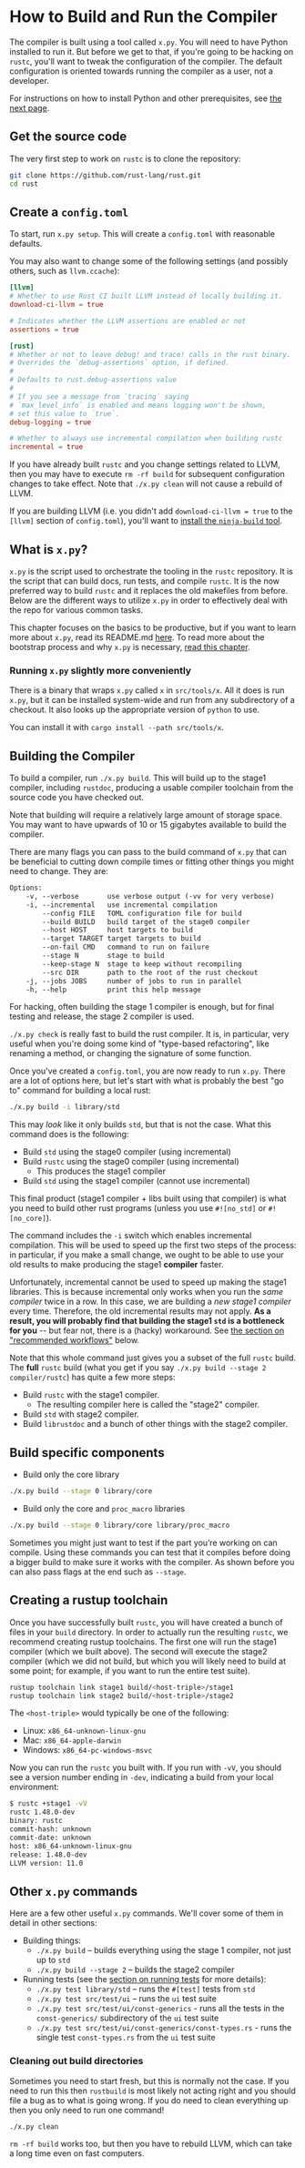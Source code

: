 # How to Build and Run the Compiler

The compiler is built using a tool called `x.py`. You will need to
have Python installed to run it. But before we get to that, if you're going to
be hacking on `rustc`, you'll want to tweak the configuration of the compiler.
The default configuration is oriented towards running the compiler as a user,
not a developer.

For instructions on how to install Python and other prerequisites,
see [the next page](./prerequisites.md).

## Get the source code

The very first step to work on `rustc` is to clone the repository:

```bash
git clone https://github.com/rust-lang/rust.git
cd rust
```

## Create a `config.toml`

To start, run `x.py setup`. This will create a `config.toml` with reasonable defaults.

You may also want to change some of the following settings (and possibly others, such as
`llvm.ccache`):

```toml
[llvm]
# Whether to use Rust CI built LLVM instead of locally building it.
download-ci-llvm = true

# Indicates whether the LLVM assertions are enabled or not
assertions = true

[rust]
# Whether or not to leave debug! and trace! calls in the rust binary.
# Overrides the `debug-assertions` option, if defined.
#
# Defaults to rust.debug-assertions value
#
# If you see a message from `tracing` saying
# `max_level_info` is enabled and means logging won't be shown,
# set this value to `true`.
debug-logging = true

# Whether to always use incremental compilation when building rustc
incremental = true
```

If you have already built `rustc` and you change settings related to LLVM, then you may have to
execute `rm -rf build` for subsequent configuration changes to take effect. Note that `./x.py
clean` will not cause a rebuild of LLVM.

If you are building LLVM (i.e. you didn't add `download-ci-llvm = true`
to the `[llvm]` section of `config.toml`), you'll want to
[install the `ninja-build` tool](https://github.com/ninja-build/ninja/wiki/Pre-built-Ninja-packages).

## What is `x.py`?

`x.py` is the script used to orchestrate the tooling in the `rustc` repository.
It is the script that can build docs, run tests, and compile `rustc`.
It is the now preferred way to build `rustc` and it replaces the old makefiles
from before. Below are the different ways to utilize `x.py` in order to
effectively deal with the repo for various common tasks.

This chapter focuses on the basics to be productive, but
if you want to learn more about `x.py`, read its README.md
[here](https://github.com/rust-lang/rust/blob/master/src/bootstrap/README.md).
To read more about the bootstrap process and why `x.py` is necessary,
[read this chapter][bootstrap].

### Running `x.py` slightly more conveniently

There is a binary that wraps `x.py` called `x` in `src/tools/x`. All it does is
run `x.py`, but it can be installed system-wide and run from any subdirectory
of a checkout. It also looks up the appropriate version of `python` to use.

You can install it with `cargo install --path src/tools/x`.

[bootstrap]: ./bootstrapping.md

## Building the Compiler

To build a compiler, run `./x.py build`. This will build up to the stage1 compiler,
including `rustdoc`, producing a usable compiler toolchain from the source
code you have checked out.

Note that building will require a relatively large amount of storage space.
You may want to have upwards of 10 or 15 gigabytes available to build the compiler.

There are many flags you can pass to the build command of `x.py` that can be
beneficial to cutting down compile times or fitting other things you might
need to change. They are:

```txt
Options:
    -v, --verbose       use verbose output (-vv for very verbose)
    -i, --incremental   use incremental compilation
        --config FILE   TOML configuration file for build
        --build BUILD   build target of the stage0 compiler
        --host HOST     host targets to build
        --target TARGET target targets to build
        --on-fail CMD   command to run on failure
        --stage N       stage to build
        --keep-stage N  stage to keep without recompiling
        --src DIR       path to the root of the rust checkout
    -j, --jobs JOBS     number of jobs to run in parallel
    -h, --help          print this help message
```

For hacking, often building the stage 1 compiler is enough, but for
final testing and release, the stage 2 compiler is used.

`./x.py check` is really fast to build the rust compiler.
It is, in particular, very useful when you're doing some kind of
"type-based refactoring", like renaming a method, or changing the
signature of some function.

Once you've created a `config.toml`, you are now ready to run
`x.py`. There are a lot of options here, but let's start with what is
probably the best "go to" command for building a local rust:

```bash
./x.py build -i library/std
```

This may *look* like it only builds `std`, but that is not the case.
What this command does is the following:

- Build `std` using the stage0 compiler (using incremental)
- Build `rustc` using the stage0 compiler (using incremental)
  - This produces the stage1 compiler
- Build `std` using the stage1 compiler (cannot use incremental)

This final product (stage1 compiler + libs built using that compiler)
is what you need to build other rust programs (unless you use `#![no_std]` or
`#![no_core]`).

The command includes the `-i` switch which enables incremental compilation.
This will be used to speed up the first two steps of the process:
in particular, if you make a small change, we ought to be able to use your old
results to make producing the stage1 **compiler** faster.

Unfortunately, incremental cannot be used to speed up making the
stage1 libraries.  This is because incremental only works when you run
the *same compiler* twice in a row.  In this case, we are building a
*new stage1 compiler* every time. Therefore, the old incremental
results may not apply. **As a result, you will probably find that
building the stage1 `std` is a bottleneck for you** -- but fear not,
there is a (hacky) workaround.  See [the section on "recommended
workflows"](./suggested.md) below.

Note that this whole command just gives you a subset of the full `rustc`
build. The **full** `rustc` build (what you get if you say `./x.py build
--stage 2 compiler/rustc`) has quite a few more steps:

- Build `rustc` with the stage1 compiler.
  - The resulting compiler here is called the "stage2" compiler.
- Build `std` with stage2 compiler.
- Build `librustdoc` and a bunch of other things with the stage2 compiler.

<a name=toolchain></a>

## Build specific components

- Build only the core library

```bash
./x.py build --stage 0 library/core
```

- Build only the core and `proc_macro` libraries

```bash
./x.py build --stage 0 library/core library/proc_macro
```

Sometimes you might just want to test if the part you’re working on can
compile. Using these commands you can test that it compiles before doing
a bigger build to make sure it works with the compiler. As shown before
you can also pass flags at the end such as `--stage`.

## Creating a rustup toolchain

Once you have successfully built `rustc`, you will have created a bunch
of files in your `build` directory. In order to actually run the
resulting `rustc`, we recommend creating rustup toolchains. The first
one will run the stage1 compiler (which we built above). The second
will execute the stage2 compiler (which we did not build, but which
you will likely need to build at some point; for example, if you want
to run the entire test suite).

```bash
rustup toolchain link stage1 build/<host-triple>/stage1
rustup toolchain link stage2 build/<host-triple>/stage2
```

The `<host-triple>` would typically be one of the following:

- Linux: `x86_64-unknown-linux-gnu`
- Mac: `x86_64-apple-darwin`
- Windows: `x86_64-pc-windows-msvc`

Now you can run the `rustc` you built with. If you run with `-vV`, you
should see a version number ending in `-dev`, indicating a build from
your local environment:

```bash
$ rustc +stage1 -vV
rustc 1.48.0-dev
binary: rustc
commit-hash: unknown
commit-date: unknown
host: x86_64-unknown-linux-gnu
release: 1.48.0-dev
LLVM version: 11.0
```
## Other `x.py` commands

Here are a few other useful `x.py` commands. We'll cover some of them in detail
in other sections:

- Building things:
  - `./x.py build` – builds everything using the stage 1 compiler,
    not just up to `std`
  - `./x.py build --stage 2` – builds the stage2 compiler
- Running tests (see the [section on running tests](../tests/running.html) for
  more details):
  - `./x.py test library/std` – runs the `#[test]` tests from `std`
  - `./x.py test src/test/ui` – runs the `ui` test suite
  - `./x.py test src/test/ui/const-generics` - runs all the tests in
  the `const-generics/` subdirectory of the `ui` test suite
  - `./x.py test src/test/ui/const-generics/const-types.rs` - runs
  the single test `const-types.rs` from the `ui` test suite

### Cleaning out build directories

Sometimes you need to start fresh, but this is normally not the case.
If you need to run this then `rustbuild` is most likely not acting right and
you should file a bug as to what is going wrong. If you do need to clean
everything up then you only need to run one command!

```bash
./x.py clean
```

`rm -rf build` works too, but then you have to rebuild LLVM, which can take
a long time even on fast computers.
